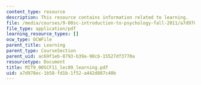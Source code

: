 ```yaml
---
content_type: resource
description: This resource contains information related to learning.
file: /media/courses/9-00sc-introduction-to-psychology-fall-2011/a7d978ec1b58fd1b1f52a442d807c40b_MIT9_00SCF11_lec09_learning.pdf
file_type: application/pdf
learning_resource_types: []
ocw_type: OCWFile
parent_title: Learning
parent_type: CourseSection
parent_uid: ac69f1eb-8793-b39a-98cb-15527df3770a
resourcetype: Document
title: MIT9_00SCF11_lec09_learning.pdf
uid: a7d978ec-1b58-fd1b-1f52-a442d807c40b
---
```

